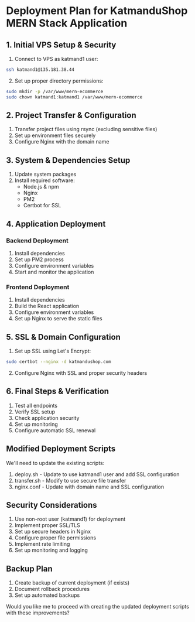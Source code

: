 # Deployment Plan for KatmanduShop MERN Stack Application

## 1. Initial VPS Setup & Security

1. Connect to VPS as katmand1 user:
```bash
ssh katmand1@135.181.38.44
```

2. Set up proper directory permissions:
```bash
sudo mkdir -p /var/www/mern-ecommerce
sudo chown katmand1:katmand1 /var/www/mern-ecommerce
```

## 2. Project Transfer & Configuration

1. Transfer project files using rsync (excluding sensitive files)
2. Set up environment files securely
3. Configure Nginx with the domain name

## 3. System & Dependencies Setup

1. Update system packages
2. Install required software:
   - Node.js & npm
   - Nginx
   - PM2
   - Certbot for SSL

## 4. Application Deployment

### Backend Deployment
1. Install dependencies
2. Set up PM2 process
3. Configure environment variables
4. Start and monitor the application

### Frontend Deployment
1. Install dependencies
2. Build the React application
3. Configure environment variables
4. Set up Nginx to serve the static files

## 5. SSL & Domain Configuration

1. Set up SSL using Let's Encrypt:
```bash
sudo certbot --nginx -d katmandushop.com
```

2. Configure Nginx with SSL and proper security headers

## 6. Final Steps & Verification

1. Test all endpoints
2. Verify SSL setup
3. Check application security
4. Set up monitoring
5. Configure automatic SSL renewal

## Modified Deployment Scripts

We'll need to update the existing scripts:

1. deploy.sh - Update to use katmand1 user and add SSL configuration
2. transfer.sh - Modify to use secure file transfer
3. nginx.conf - Update with domain name and SSL configuration

## Security Considerations

1. Use non-root user (katmand1) for deployment
2. Implement proper SSL/TLS
3. Set up secure headers in Nginx
4. Configure proper file permissions
5. Implement rate limiting
6. Set up monitoring and logging

## Backup Plan

1. Create backup of current deployment (if exists)
2. Document rollback procedures
3. Set up automated backups

Would you like me to proceed with creating the updated deployment scripts with these improvements?